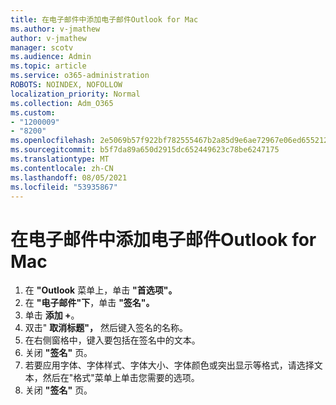 ```yaml
---
title: 在电子邮件中添加电子邮件Outlook for Mac
ms.author: v-jmathew
author: v-jmathew
manager: scotv
ms.audience: Admin
ms.topic: article
ms.service: o365-administration
ROBOTS: NOINDEX, NOFOLLOW
localization_priority: Normal
ms.collection: Adm_O365
ms.custom:
- "1200009"
- "8200"
ms.openlocfilehash: 2e5069b57f922bf782555467b2a85d9e6ae72967e06ed655212e8574ed4c091b
ms.sourcegitcommit: b5f7da89a650d2915dc652449623c78be6247175
ms.translationtype: MT
ms.contentlocale: zh-CN
ms.lasthandoff: 08/05/2021
ms.locfileid: "53935867"
---
```

# <a name="add-email-signature-in-outlook-for-mac"></a>在电子邮件中添加电子邮件Outlook for Mac

1. 在 **"Outlook** 菜单上，单击 **"首选项"。**
2. 在 **"电子邮件"下**，单击 **"签名"。**
3. 单击 **添加 +**。
4. 双击" **取消标题"，** 然后键入签名的名称。
5. 在右侧窗格中，键入要包括在签名中的文本。
6. 关闭 **"签名"** 页。
7. 若要应用字体、字体样式、字体大小、字体颜色或突出显示等格式，请选择文本，然后在"格式"菜单上单击您需要的选项。
8. 关闭 **"签名"** 页。
